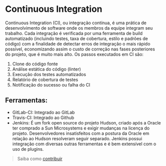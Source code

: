 # Continuous Integration

Continuous Integration (CI), ou integração contínua, é uma prática de desenvolvimento de software onde os membros da equipe integram seu trabalho. Cada integração é verificada por uma ferramenta de build automatizado (incluindo testes, taxa de cobertura, estilo e padrões de código) com a finalidade de detectar erros de integração o mais rápido possível, economizando assim o custo de correção nas fases posteriores do projeto, que é muito mais alto.
Os passos executados em CI são:

1. Clone do código fonte
1. Análise estática do código (linter)
1. Execução dos testes automatizados
1. Relatório de cobertura de testes
1. Notificação do sucesso ou falha do CI

## Ferramentas:

- GitLab-CI: Integrado ao GitLab
- Travis-CI: Integrado ao Github
- Jenkins: É um fork open source do projeto Hudson, criado após a Oracle ter comprado a Sun Microsystems e exigir mudanças na licença do projeto. Desenvolvedores insatisfeitos com a postura da Oracle em relação ao Hudson resolveram seguir separado. Jenkins possui integração com diversas outras ferramentas e é bem extensível com o uso de plugins.

> Saiba como [contribuir](/CONTRIB.md)
